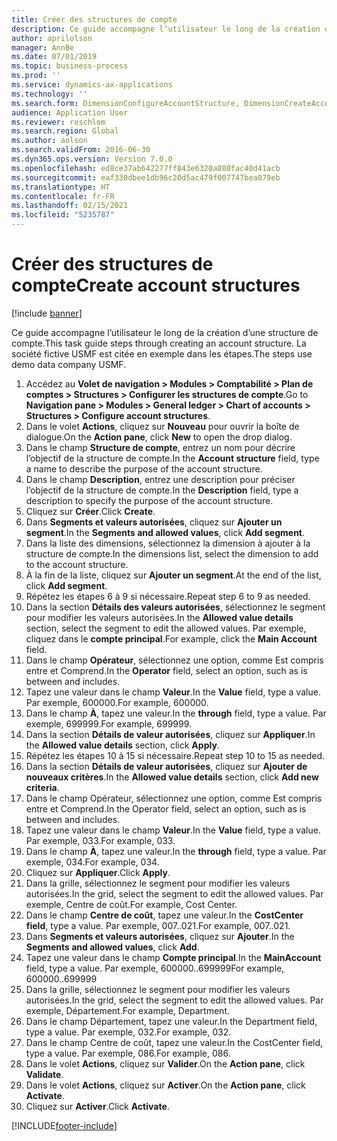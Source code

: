 ```yaml
---
title: Créer des structures de compte
description: Ce guide accompagne l’utilisateur le long de la création d’une structure de compte.
author: aprilolson
manager: AnnBe
ms.date: 07/01/2019
ms.topic: business-process
ms.prod: ''
ms.service: dynamics-ax-applications
ms.technology: ''
ms.search.form: DimensionConfigureAccountStructure, DimensionCreateAccountStructure, DimensionHierarchyAddLevel, DimensionHierarchyConstraintActivate
audience: Application User
ms.reviewer: roschlom
ms.search.region: Global
ms.author: aolson
ms.search.validFrom: 2016-06-30
ms.dyn365.ops.version: Version 7.0.0
ms.openlocfilehash: ed8ce37ab642277ff843e6320a880fac40d41acb
ms.sourcegitcommit: eaf330dbee1db96c20d5ac479f007747bea079eb
ms.translationtype: HT
ms.contentlocale: fr-FR
ms.lasthandoff: 02/15/2021
ms.locfileid: "5235787"
---
```

# <a name="create-account-structures"></a><span data-ttu-id="d36ea-103">Créer des structures de compte</span><span class="sxs-lookup"><span data-stu-id="d36ea-103">Create account structures</span></span>

[!include [banner](../../includes/banner.md)]

<span data-ttu-id="d36ea-104">Ce guide accompagne l’utilisateur le long de la création d’une structure de compte.</span><span class="sxs-lookup"><span data-stu-id="d36ea-104">This task guide steps through creating an account structure.</span></span> <span data-ttu-id="d36ea-105">La société fictive USMF est citée en exemple dans les étapes.</span><span class="sxs-lookup"><span data-stu-id="d36ea-105">The steps use demo data company USMF.</span></span>

1. <span data-ttu-id="d36ea-106">Accédez au **Volet de navigation > Modules > Comptabilité > Plan de comptes > Structures > Configurer les structures de compte**.</span><span class="sxs-lookup"><span data-stu-id="d36ea-106">Go to **Navigation pane > Modules > General ledger > Chart of accounts > Structures > Configure account structures**.</span></span>
2. <span data-ttu-id="d36ea-107">Dans le volet **Actions**, cliquez sur **Nouveau** pour ouvrir la boîte de dialogue.</span><span class="sxs-lookup"><span data-stu-id="d36ea-107">On the **Action pane**, click **New** to open the drop dialog.</span></span>
3. <span data-ttu-id="d36ea-108">Dans le champ **Structure de compte**, entrez un nom pour décrire l’objectif de la structure de compte.</span><span class="sxs-lookup"><span data-stu-id="d36ea-108">In the **Account structure** field, type a name to describe the purpose of the account structure.</span></span>
4. <span data-ttu-id="d36ea-109">Dans le champ **Description**, entrez une description pour préciser l’objectif de la structure de compte.</span><span class="sxs-lookup"><span data-stu-id="d36ea-109">In the **Description** field, type a description to specify the purpose of the account structure.</span></span>
5. <span data-ttu-id="d36ea-110">Cliquez sur **Créer**.</span><span class="sxs-lookup"><span data-stu-id="d36ea-110">Click **Create**.</span></span>
6. <span data-ttu-id="d36ea-111">Dans **Segments et valeurs autorisées**, cliquez sur **Ajouter un segment**.</span><span class="sxs-lookup"><span data-stu-id="d36ea-111">In the **Segments and allowed values**, click **Add segment**.</span></span>
7. <span data-ttu-id="d36ea-112">Dans la liste des dimensions, sélectionnez la dimension à ajouter à la structure de compte.</span><span class="sxs-lookup"><span data-stu-id="d36ea-112">In the dimensions list, select the dimension to add to the account structure.</span></span>
8. <span data-ttu-id="d36ea-113">À la fin de la liste, cliquez sur **Ajouter un segment**.</span><span class="sxs-lookup"><span data-stu-id="d36ea-113">At the end of the list, click **Add segment**.</span></span>
9. <span data-ttu-id="d36ea-114">Répétez les étapes 6 à 9 si nécessaire.</span><span class="sxs-lookup"><span data-stu-id="d36ea-114">Repeat step 6 to 9 as needed.</span></span>
10. <span data-ttu-id="d36ea-115">Dans la section **Détails des valeurs autorisées**, sélectionnez le segment pour modifier les valeurs autorisées.</span><span class="sxs-lookup"><span data-stu-id="d36ea-115">In the **Allowed value details** section, select the segment to edit the allowed values.</span></span>
    <span data-ttu-id="d36ea-116">Par exemple, cliquez dans le **compte principal**.</span><span class="sxs-lookup"><span data-stu-id="d36ea-116">For example, click the **Main Account** field.</span></span>  
11. <span data-ttu-id="d36ea-117">Dans le champ **Opérateur**, sélectionnez une option, comme Est compris entre et Comprend.</span><span class="sxs-lookup"><span data-stu-id="d36ea-117">In the **Operator** field, select an option, such as is between and includes.</span></span>
12. <span data-ttu-id="d36ea-118">Tapez une valeur dans le champ **Valeur**.</span><span class="sxs-lookup"><span data-stu-id="d36ea-118">In the **Value** field, type a value.</span></span> <span data-ttu-id="d36ea-119">Par exemple, 600000.</span><span class="sxs-lookup"><span data-stu-id="d36ea-119">For example, 600000.</span></span>  
13. <span data-ttu-id="d36ea-120">Dans le champ **À**, tapez une valeur.</span><span class="sxs-lookup"><span data-stu-id="d36ea-120">In the **through** field, type a value.</span></span> <span data-ttu-id="d36ea-121">Par exemple, 699999.</span><span class="sxs-lookup"><span data-stu-id="d36ea-121">For example, 699999.</span></span>  
14. <span data-ttu-id="d36ea-122">Dans la section **Détails de valeur autorisées**, cliquez sur **Appliquer**.</span><span class="sxs-lookup"><span data-stu-id="d36ea-122">In the **Allowed value details** section, click **Apply**.</span></span>
15. <span data-ttu-id="d36ea-123">Répétez les étapes 10 à 15 si nécessaire.</span><span class="sxs-lookup"><span data-stu-id="d36ea-123">Repeat step 10 to 15 as needed.</span></span>  
16. <span data-ttu-id="d36ea-124">Dans la section **Détails de valeur autorisées**, cliquez sur **Ajouter de nouveaux critères**.</span><span class="sxs-lookup"><span data-stu-id="d36ea-124">In the **Allowed value details** section, click **Add new criteria**.</span></span>
17. <span data-ttu-id="d36ea-125">Dans le champ Opérateur, sélectionnez une option, comme Est compris entre et Comprend.</span><span class="sxs-lookup"><span data-stu-id="d36ea-125">In the Operator field, select an option, such as is between and includes.</span></span>
18. <span data-ttu-id="d36ea-126">Tapez une valeur dans le champ **Valeur**.</span><span class="sxs-lookup"><span data-stu-id="d36ea-126">In the **Value** field, type a value.</span></span> <span data-ttu-id="d36ea-127">Par exemple, 033.</span><span class="sxs-lookup"><span data-stu-id="d36ea-127">For example, 033.</span></span>  
19. <span data-ttu-id="d36ea-128">Dans le champ **À**, tapez une valeur.</span><span class="sxs-lookup"><span data-stu-id="d36ea-128">In the **through** field, type a value.</span></span> <span data-ttu-id="d36ea-129">Par exemple, 034.</span><span class="sxs-lookup"><span data-stu-id="d36ea-129">For example, 034.</span></span>  
20. <span data-ttu-id="d36ea-130">Cliquez sur **Appliquer**.</span><span class="sxs-lookup"><span data-stu-id="d36ea-130">Click **Apply**.</span></span>
21. <span data-ttu-id="d36ea-131">Dans la grille, sélectionnez le segment pour modifier les valeurs autorisées.</span><span class="sxs-lookup"><span data-stu-id="d36ea-131">In the grid, select the segment to edit the allowed values.</span></span> <span data-ttu-id="d36ea-132">Par exemple, Centre de coût.</span><span class="sxs-lookup"><span data-stu-id="d36ea-132">For example, Cost Center.</span></span>  
22. <span data-ttu-id="d36ea-133">Dans le champ **Centre de coût**, tapez une valeur.</span><span class="sxs-lookup"><span data-stu-id="d36ea-133">In the **CostCenter field**, type a value.</span></span> <span data-ttu-id="d36ea-134">Par exemple, 007..021.</span><span class="sxs-lookup"><span data-stu-id="d36ea-134">For example, 007..021.</span></span>  
23. <span data-ttu-id="d36ea-135">Dans **Segments et valeurs autorisées**, cliquez sur **Ajouter**.</span><span class="sxs-lookup"><span data-stu-id="d36ea-135">In the **Segments and allowed values**, click **Add**.</span></span>
24. <span data-ttu-id="d36ea-136">Tapez une valeur dans le champ **Compte principal**.</span><span class="sxs-lookup"><span data-stu-id="d36ea-136">In the **MainAccount** field, type a value.</span></span> <span data-ttu-id="d36ea-137">Par exemple, 600000..699999</span><span class="sxs-lookup"><span data-stu-id="d36ea-137">For example, 600000..699999</span></span>  
25. <span data-ttu-id="d36ea-138">Dans la grille, sélectionnez le segment pour modifier les valeurs autorisées.</span><span class="sxs-lookup"><span data-stu-id="d36ea-138">In the grid, select the segment to edit the allowed values.</span></span> <span data-ttu-id="d36ea-139">Par exemple, Département.</span><span class="sxs-lookup"><span data-stu-id="d36ea-139">For example, Department.</span></span>  
26. <span data-ttu-id="d36ea-140">Dans le champ Département, tapez une valeur.</span><span class="sxs-lookup"><span data-stu-id="d36ea-140">In the Department field, type a value.</span></span> <span data-ttu-id="d36ea-141">Par exemple, 032.</span><span class="sxs-lookup"><span data-stu-id="d36ea-141">For example, 032.</span></span>  
27. <span data-ttu-id="d36ea-142">Dans le champ Centre de coût, tapez une valeur.</span><span class="sxs-lookup"><span data-stu-id="d36ea-142">In the CostCenter field, type a value.</span></span> <span data-ttu-id="d36ea-143">Par exemple, 086.</span><span class="sxs-lookup"><span data-stu-id="d36ea-143">For example, 086.</span></span>  
28. <span data-ttu-id="d36ea-144">Dans le volet **Actions**, cliquez sur **Valider**.</span><span class="sxs-lookup"><span data-stu-id="d36ea-144">On the **Action pane**, click **Validate**.</span></span>
29. <span data-ttu-id="d36ea-145">Dans le volet **Actions**, cliquez sur **Activer**.</span><span class="sxs-lookup"><span data-stu-id="d36ea-145">On the **Action pane**, click **Activate**.</span></span>
30. <span data-ttu-id="d36ea-146">Cliquez sur **Activer**.</span><span class="sxs-lookup"><span data-stu-id="d36ea-146">Click **Activate**.</span></span>



[!INCLUDE[footer-include](../../../includes/footer-banner.md)]